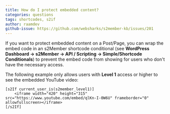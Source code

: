 ```yaml
---
title: How do I protect embedded content?
categories: questions
tags: shortcodes, s2if
author: raamdev
github-issue: https://github.com/websharks/s2member-kb/issues/201
---
```


If you want to protect embedded content on a Post/Page, you can wrap the embed code in an s2Member shortcode conditional (see **WordPress Dashboard → s2Member → API / Scripting → Simple/Shortcode Conditionals**) to prevent the embed code from showing for users who don't have the necessary access.

The following example only allows users with **Level 1** access or higher to see the embedded YouTube video:

```text
[s2If current_user_is(s2member_level1)]
    <iframe width="420" height="315" src="https://www.youtube.com/embed/qlKn-I-0W6U" frameborder="0" allowfullscreen></iframe>
[/s2If]
```